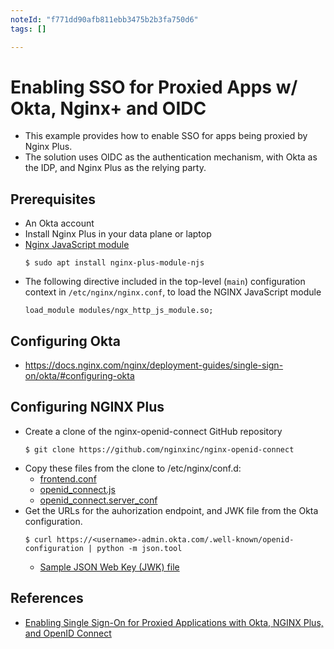 ```yaml
---
noteId: "f771dd90afb811ebb3475b2b3fa750d6"
tags: []

---
```


# Enabling SSO for Proxied Apps w/ Okta, Nginx+ and OIDC
- This example provides how to enable SSO for apps being proxied by Nginx Plus.
- The solution uses OIDC as the authentication mechanism, with Okta as the IDP, and Nginx Plus as the relying party.

## Prerequisites
- An Okta account
- Install Nginx Plus in your data plane or laptop
- [Nginx JavaScript module](https://www.nginx.com/blog/introduction-nginscript/?_ga=2.125555023.431503640.1617897453-1639602915.1617433467)
  ```
  $ sudo apt install nginx-plus-module-njs 
  ```
- The following directive included in the top-level (`main`) configuration context in `/etc/nginx/nginx.conf`, to load the NGINX JavaScript module
  ```
  load_module modules/ngx_http_js_module.so;
  ```

## Configuring Okta
- https://docs.nginx.com/nginx/deployment-guides/single-sign-on/okta/#configuring-okta


## Configuring NGINX Plus
- Create a clone of the nginx-openid-connect GitHub repository
  ```
  $ git clone https://github.com/nginxinc/nginx-openid-connect
  ```
- Copy these files from the clone to /etc/nginx/conf.d:
  - [frontend.conf](02-nginx-plus-configuration/frontend.conf)
  - [openid_connect.js](02-nginx-plus-configuration/openid_connect.js)
  - [openid_connect.server_conf](02-nginx-plus-configuration/openid_connect.server_conf)
- Get the URLs for the auhorization endpoint, and JWK file from the Okta configuration.
  ```
  $ curl https://<username>-admin.okta.com/.well-known/openid-configuration | python -m json.tool
  ```
  - [Sample JSON Web Key (JWK) file](02-nginx-plus-configuration/sample_okta_configuration.json)

## References
- [Enabling Single Sign-On for Proxied Applications with Okta, NGINX Plus, and OpenID Connect](https://docs.nginx.com/nginx/deployment-guides/single-sign-on/okta/#)
